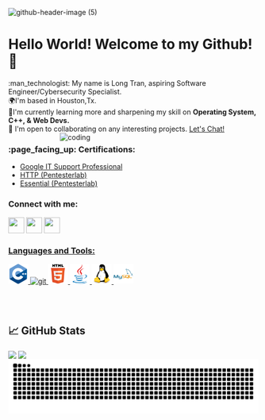 ![github-header-image (5)](https://github.com/LongTran15200/LongTran15200/assets/128632373/19b2dda9-f9cd-431b-b665-ee36cab8f2be)
# Hello World! Welcome to my Github! :wave:
  <p> :man_technologist:	 My name is Long Tran, aspiring Software Engineer/Cybersecurity Specialist.
    <br>🌍I'm based in Houston,Tx.
    <br>🌱I'm currently learning more and sharpening my skill on <b> Operating System, C++, & Web Devs. </b>
    <br>🤝 I'm open to collaborating on any interesting projects. <a href="mailto:Long.tran832@gmail.com" target="_blank" rel="noopener">Let's Chat!</a>
 
  <img align="right" alt="coding" width="400" src="https://user-images.githubusercontent.com/55389276/140866485-8fb1c876-9a8f-4d6a-98dc-08c4981eaf70.gif">

  
<h3>:page_facing_up: Certifications:</h3>

  - [Google IT Support Professional](https://coursera.org/share/a66940902e215a23c9e28167e029f9bd)
  - [HTTP (Pentesterlab)](https://github.com/LongTran15200/PentesterLab-HTTP-Challenges/blob/main/HTTP%20certification.pdf)
  - [Essential (Pentesterlab)](https://github.com/LongTran15200/Pentesterlab-Essential-Challenges/blob/main/Essential%20certification.pdf)


<h3 align="left">Connect with me:</h3>
  <p align="left">
  <a href="https://www.twitter.com/longtran1234" target="_blank" rel="noreferrer"><img src="https://raw.githubusercontent.com/danielcranney/readme-generator/main/public/icons/socials/twitter.svg" width="32" height="32" /></a>
  <a href="https://linkedin.com/in/long-tran-205222179/" target="_blank" rel="noreferrer"><img src="https://raw.githubusercontent.com/danielcranney/readme-generator/main/public/icons/socials/linkedin.svg" width="32" height="32" /></a>  
  <a href="https://discord.gg/aMecam57VT" target="_blank" rel="noreferrer"><img src="https://raw.githubusercontent.com/danielcranney/readme-generator/main/public/icons/socials/discord.svg" width="32" height="32" />
  </p>
 

<h3 align="left">Languages and Tools:</h3>
  <p align="left"> <a href="https://www.w3schools.com/cpp/" target="_blank" rel="noreferrer"> <img src="https://raw.githubusercontent.com/devicons/devicon/master/icons/cplusplus/cplusplus-original.svg" alt="cplusplus" width="40" height="40"/> </a> <a href="https://git-scm.com/" target="_blank" rel="noreferrer"> <img     src="https://www.vectorlogo.zone/logos/git-scm/git-scm-icon.svg" alt="git" width="40" height="40"/> </a> <a href="https://www.w3.org/html/" target="_blank" rel="noreferrer"> <img src="https://raw.githubusercontent.com/devicons/devicon/master/icons/html5/html5-original-wordmark.svg" alt="html5" width="40"               height="40"/> </a> <a href="https://www.java.com" target="_blank" rel="noreferrer"> <img src="https://raw.githubusercontent.com/devicons/devicon/master/icons/java/java-original.svg" alt="java" width="40" height="40"/> </a> <a href="https://www.linux.org/" target="_blank" rel="noreferrer"> <img                           src="https://raw.githubusercontent.com/devicons/devicon/master/icons/linux/linux-original.svg" alt="linux" width="40" height="40"/> </a> <a href="https://www.mysql.com/" target="_blank" rel="noreferrer"> <img src="https://raw.githubusercontent.com/devicons/devicon/master/icons/mysql/mysql-original-wordmark.svg"         alt="mysql" width="40" height="40"/> </a> 
  </p>


 <br><br>
 ## 📈 GitHub Stats
<img align="center" width="47%" src="https://github-readme-stats.vercel.app/api?username=LongTran15200&show_icons=true&theme=tokyonight" />

<img align="center" width="47%" src="https://github-readme-stats.vercel.app/api/top-langs/?username=LongTran15200&hide_progress=true" />

<img src="https://raw.githubusercontent.com/longtran15200/longtran15200/output/github-contribution-grid-snake.svg" />
